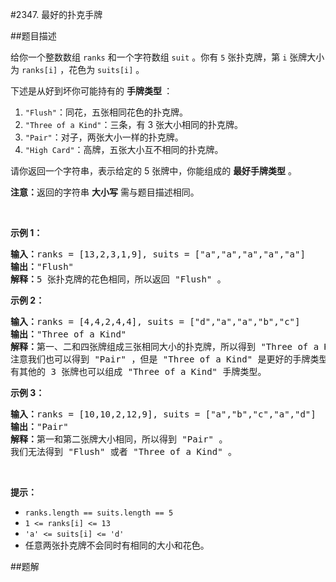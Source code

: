 #2347. 最好的扑克手牌

##题目描述
<p>给你一个整数数组&nbsp;<code>ranks</code>&nbsp;和一个字符数组&nbsp;<code>suit</code>&nbsp;。你有&nbsp;<code>5</code>&nbsp;张扑克牌，第&nbsp;<code>i</code>&nbsp;张牌大小为&nbsp;<code>ranks[i]</code>&nbsp;，花色为&nbsp;<code>suits[i]</code>&nbsp;。</p>

<p>下述是从好到坏你可能持有的 <strong>手牌类型&nbsp;</strong>：</p>

<ol>
	<li><code>"Flush"</code>：同花，五张相同花色的扑克牌。</li>
	<li><code>"Three of a Kind"</code>：三条，有 3 张大小相同的扑克牌。</li>
	<li><code>"Pair"</code>：对子，两张大小一样的扑克牌。</li>
	<li><code>"High Card"</code>：高牌，五张大小互不相同的扑克牌。</li>
</ol>

<p>请你返回一个字符串，表示给定的 5 张牌中，你能组成的 <strong>最好手牌类型</strong>&nbsp;。</p>

<p><strong>注意：</strong>返回的字符串&nbsp;<strong>大小写</strong>&nbsp;需与题目描述相同。</p>

<p>&nbsp;</p>

<p><strong>示例 1：</strong></p>

<pre><b>输入：</b>ranks = [13,2,3,1,9], suits = ["a","a","a","a","a"]
<b>输出：</b>"Flush"
<b>解释：</b>5 张扑克牌的花色相同，所以返回 "Flush" 。
</pre>

<p><strong>示例 2：</strong></p>

<pre><b>输入：</b>ranks = [4,4,2,4,4], suits = ["d","a","a","b","c"]
<b>输出：</b>"Three of a Kind"
<b>解释：</b>第一、二和四张牌组成三张相同大小的扑克牌，所以得到 "Three of a Kind" 。
注意我们也可以得到 "Pair" ，但是 "Three of a Kind" 是更好的手牌类型。
有其他的 3 张牌也可以组成 "Three of a Kind" 手牌类型。</pre>

<p><strong>示例 3：</strong></p>

<pre><b>输入：</b>ranks = [10,10,2,12,9], suits = ["a","b","c","a","d"]
<b>输出：</b>"Pair"
<b>解释：</b>第一和第二张牌大小相同，所以得到 "Pair" 。
我们无法得到 "Flush" 或者 "Three of a Kind" 。
</pre>

<p>&nbsp;</p>

<p><strong>提示：</strong></p>

<ul>
	<li><code>ranks.length == suits.length == 5</code></li>
	<li><code>1 &lt;= ranks[i] &lt;= 13</code></li>
	<li><code>'a' &lt;= suits[i] &lt;= 'd'</code></li>
	<li>任意两张扑克牌不会同时有相同的大小和花色。</li>
</ul>

##题解
